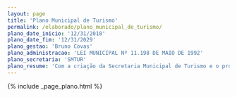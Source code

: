 ```yaml
---
layout: page
title: 'Plano Municipal de Turismo'
permalink: /elaborado/plano_municipal_de_turismo/
plano_date_inicio: '12/31/2018'
plano_date_fim: '12/31/2029'
plano_gestao: 'Bruno Covas'
plano_administracao: 'LEI MUNICIPAL Nº 11.198 DE MAIO DE 1992'
plano_secretaria: 'SMTUR'
plano_resume: 'Com a criação da Secretaria Municipal de Turismo e o processo de formulação do novo Plano de Turismo Municipal, a gestão pública no turismo foi repensada. O papel do Plano Municipal de Turismo (Platum) foi reforçado na promoção do desenvolvimento econômico, social e cultural, alinhado ao compromisso da Prefeitura de São Paulo com os Objetivos do Desenvolvimento Sustentável da ONU. Houve uma crescente demanda por ações específicas voltadas para os munícipes, incluindo campanhas de valorização da oferta turística da cidade e a inclusão social e produtiva em projetos de turismo. A missão da Política Municipal de Turismo é posicionar a promoção, apoio e execução de projetos turísticos como estratégia de desenvolvimento sustentável da cidade e seus habitantes.'
---
```

<div>
{% include _page_plano.html %}
</div>
